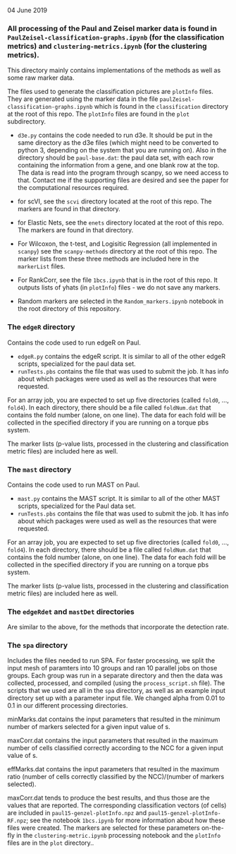 04 June 2019

### All processing of the Paul and Zeisel marker data is found in `PaulZeisel-classification-graphs.ipynb` (for the classification metrics) and `clustering-metrics.ipynb` (for the clustering metrics).

This directory mainly contains implementations of the methods as well as some raw marker data.

The files used to generate the classification pictures are `plotInfo` files.  They are generated using the marker data in the file `paulZeisel-classification-graphs.ipynb` which is found in the `classification` directory at the root of this repo.  The `plotInfo` files are found in the `plot` subdirectory.

* `d3e.py` contains the code needed to run d3e.  It should be put in the same directory as the d3e files (which might need to be converted to python 3, depending on the system that you are running on).  Also in the directory should be `paul-base.dat`: the paul data set, with each row containing the information from a gene, and one blank row at the top.  The data is read into the program through scanpy, so we need access to that.   Contact me if the supporting files are desired and see the paper for the computational resources required.

* for scVI, see the `scvi` directory located at the root of this repo.  The markers are found in that directory.
* for Elastic Nets, see the `enets` directory located at the root of this repo. The markers are found in that directory.
* For Wilcoxon, the t-test, and Logisitic Regression (all implemented in `scanpy`) see the `scanpy-methods` directory at the root of this repo.  The marker lists from these three methods are included here in the `markerList` files.
* For RankCorr, see the file `1bcs.ipynb` that is in the root of this repo.  It outputs lists of yhats (in `plotInfo`) files - we do not save any markers.
* Random markers are selected in the `Random_markers.ipynb` notebook in the root directory of this repository.


### The `edgeR` directory

Contains the code used to run edgeR on Paul.

* `edgeR.py` contains the edgeR script.  It is similar to all of the other edgeR scripts, specialized for the paul data set.
* `runTests.pbs` contains the file that was used to submit the job.  It has info about which packages were used as well as the resources that were requested.  

For an array job, you are expected to set up five directories (called `fold0`, ..., `fold4`).  In each directory, there should be a file called `foldNum.dat` that contains the fold number (alone, on one line).  The data for each fold will be collected in the specified directory if you are running on a torque pbs system.

The marker lists (p-value lists, processed in the clustering and classification metric files) are included here as well.

### The `mast` directory

Contains the code used to run  MAST on Paul.

* `mast.py` contains the MAST script.  It is similar to all of the other MAST scripts, specialized for the Paul data set.
* `runTests.pbs` contains the file that was used to submit the job.  It has info about which packages were used as well as the resources that were requested.  

For an array job, you are expected to set up five directories (called `fold0`, ..., `fold4`).  In each directory, there should be a file called `foldNum.dat` that contains the fold number (alone, on one line).  The data for each fold will be collected in the specified directory if you are running on a torque pbs system.

The marker lists (p-value lists, processed in the clustering and classification metric files) are included here as well.

### The `edgeRdet` and `mastDet` directories

Are similar to the above, for the methods that incorporate the detection rate.

### The `spa` directory 

Includes the files needed to run SPA.  For faster processing, we split the input mesh of paramters into 10 groups and ran 10 parallel jobs on those groups.  Each group was run in a separate directory and then the data was collected, processed, and compiled (using the `process_script.sh` file).  The scripts that we used are all in the `spa` directory, as well as an example input directory set up with a parameter input file.  We changed alpha from 0.01 to 0.1 in our different processing directories.

minMarks.dat contains the input parameters that resulted in the minimum number of markers selected for a given input value of s.

maxCorr.dat contains the input parameters that resulted in the maximum number of cells classified correctly according to the NCC for a given input value of s.

effMarks.dat contains the input parameters that resulted in the maximum ratio (number of cells correctly classified by the NCC)/(number of markers selected).  

maxCorr.dat tends to produce the best results, and thus those are the values that are reported.  The corresponding classification vectors (of cells) are included in `paul15-genzel-plotInfo.npz` and `paul15-genzel-plotInfo-RF.npz`; see the notebook `1bcs.ipynb` for more information about how these files were created.  The markers are selected for these parameters on-the-fly in the `clustering-metric.ipynb` processing notebook and the `plotInfo` files are in the `plot` directory..


